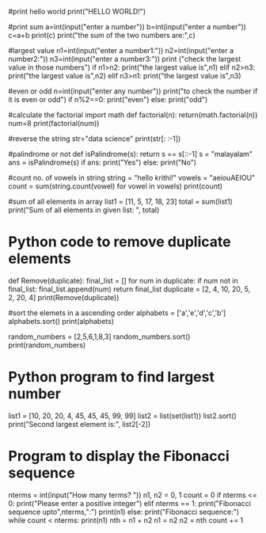 
#print hello world
print("HELLO WORLD!")


#print sum
a=int(input("enter a number"))
b=int(input("enter a number"))
c=a+b
print(c)
print("the sum of the two numbers are:",c)


#largest value
n1=int(input("enter a number1:"))
n2=int(input("enter a number2:"))
n3=int(input("enter a number3:"))
print ("check the largest value in those numbers")
if n1>n2:
    print("the largest value is",n1)
elif n2>n3:
    print("the largest value is",n2)
elif n3>n1:
    print("the largest value is",n3)
    
    
#even or odd
 n=int(input("enter any number"))
 print("to check the number if it is even or odd")
 if n%2==0:
  print("even")
 else:
  print("odd")
  

 #calculate the factorial
   import math
   def factorial(n):
     return(math.factorial(n))
   num=8
   print(factorial(num))
   

#reverse the string
str="data science"
print(str[: :-1])


#palindrome or not
def isPalindrome(s):
	return s == s[::-1]
s = "malayalam"
ans = isPalindrome(s)
if ans:
	print("Yes")
else:
	print("No")
    
    
#count no. of vowels in string
string = "hello krithi!"
vowels = "aeiouAEIOU"
count = sum(string.count(vowel) for vowel in vowels)
print(count)



#sum of all elements in array
list1 = [11, 5, 17, 18, 23]
total = sum(list1)
print("Sum of all elements in given list: ", total)


# Python code to remove duplicate elements
def Remove(duplicate):
	final_list = []
	for num in duplicate:
		if num not in final_list:
			final_list.append(num)
	return final_list
duplicate = [2, 4, 10, 20, 5, 2, 20, 4]
print(Remove(duplicate))


#sort the elemets in a ascending order
alphabets = ['a','e','d','c','b'] 
alphabets.sort() 
print(alphabets) 

random_numbers = [2,5,6,1,8,3] 
random_numbers.sort() 
print(random_numbers)


# Python program to find largest number

list1 = [10, 20, 20, 4, 45, 45, 45, 99, 99]
list2 = list(set(list1))
list2.sort()
print("Second largest element is:", list2[-2])


# Program to display the Fibonacci sequence 

nterms = int(input("How many terms? "))
n1, n2 = 0, 1
count = 0
if nterms <= 0:
   print("Please enter a positive integer")
elif nterms == 1:
   print("Fibonacci sequence upto",nterms,":")
   print(n1)
else:
   print("Fibonacci sequence:")
   while count < nterms:
       print(n1)
       nth = n1 + n2
       n1 = n2
       n2 = nth
       count += 1

